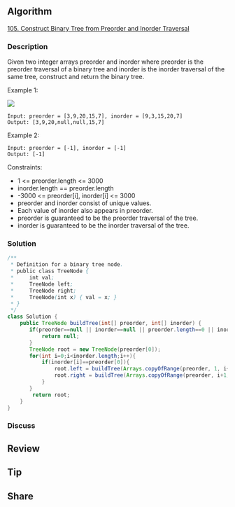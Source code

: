 ## Algorithm

[105. Construct Binary Tree from Preorder and Inorder Traversal](https://leetcode.com/problems/construct-binary-tree-from-preorder-and-inorder-traversal/)

### Description

Given two integer arrays preorder and inorder where preorder is the preorder traversal of a binary tree and inorder is the inorder traversal of the same tree, construct and return the binary tree.

Example 1:

![](assets/20210401-e354285b.png)

```
Input: preorder = [3,9,20,15,7], inorder = [9,3,15,20,7]
Output: [3,9,20,null,null,15,7]
```

Example 2:

```
Input: preorder = [-1], inorder = [-1]
Output: [-1]
```

Constraints:

- 1 <= preorder.length <= 3000
- inorder.length == preorder.length
- -3000 <= preorder[i], inorder[i] <= 3000
- preorder and inorder consist of unique values.
- Each value of inorder also appears in preorder.
- preorder is guaranteed to be the preorder traversal of the tree.
- inorder is guaranteed to be the inorder traversal of the tree.

### Solution

```java
/**
 * Definition for a binary tree node.
 * public class TreeNode {
 *     int val;
 *     TreeNode left;
 *     TreeNode right;
 *     TreeNode(int x) { val = x; }
 * }
 */
class Solution {
    public TreeNode buildTree(int[] preorder, int[] inorder) {
       if(preorder==null || inorder==null || preorder.length==0 || inorder.length==0){
           return null;
       }
       TreeNode root = new TreeNode(preorder[0]);
       for(int i=0;i<inorder.length;i++){
           if(inorder[i]==preorder[0]){
               root.left = buildTree(Arrays.copyOfRange(preorder, 1, i+1), Arrays.copyOfRange(inorder, 0, i));
               root.right = buildTree(Arrays.copyOfRange(preorder, i+1, preorder.length), Arrays.copyOfRange(inorder, i+1, inorder.length));
           }
       }
        return root;
    }
}
```

### Discuss

## Review


## Tip


## Share
